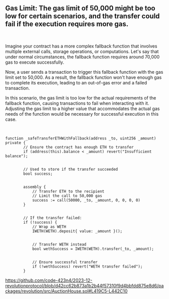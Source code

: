 ## **Gas Limit:** The gas limit of 50,000 might be too low for certain scenarios, and the transfer could fail if the execution requires more gas.

&nbsp;

Imagine your contract has a more complex fallback function that involves multiple external calls, storage operations, or computations. Let's say that under normal circumstances, the fallback function requires around 70,000 gas to execute successfully.

Now, a user sends a transaction to trigger this fallback function with the gas limit set to 50,000. As a result, the fallback function won't have enough gas to complete its execution, leading to an out-of-gas error and a failed transaction.

In this scenario, the gas limit is too low for the actual requirements of the fallback function, causing transactions to fail when interacting with it. Adjusting the gas limit to a higher value that accommodates the actual gas needs of the function would be necessary for successful execution in this case.

&nbsp;

```
function _safeTransferETHWithFallback(address _to, uint256 _amount) private {
        // Ensure the contract has enough ETH to transfer
        if (address(this).balance < _amount) revert("Insufficient balance");


        // Used to store if the transfer succeeded
        bool success;


        assembly {
            // Transfer ETH to the recipient
            // Limit the call to 50,000 gas
            success := call(50000, _to, _amount, 0, 0, 0, 0)
        }


        // If the transfer failed:
        if (!success) {
            // Wrap as WETH
            IWETH(WETH).deposit{ value: _amount }();


            // Transfer WETH instead
            bool wethSuccess = IWETH(WETH).transfer(_to, _amount);


            // Ensure successful transfer
            if (!wethSuccess) revert("WETH transfer failed");
        }
```

https://github.com/code-423n4/2023-12-revolutionprotocol/blob/d42cc62b873a1b2b44f57310f9d4bbfdd875e8d6/packages/revolution/src/AuctionHouse.sol#L419C5-L442C10

&nbsp;

&nbsp;